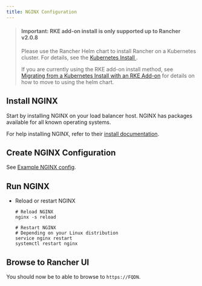 ```yaml
---
title: NGINX Configuration
---
```


> #### **Important: RKE add-on install is only supported up to Rancher v2.0.8**
>
>Please use the Rancher Helm chart to install Rancher on a Kubernetes cluster. For details, see the [Kubernetes Install ](../../../../../resources/choose-a-rancher-version.md).
>
>If you are currently using the RKE add-on install method, see [Migrating from a Kubernetes Install with an RKE Add-on](../../../../../install-upgrade-on-a-kubernetes-cluster/upgrades/migrating-from-rke-add-on.md) for details on how to move to using the helm chart.

## Install NGINX

Start by installing NGINX on your load balancer host. NGINX has packages available for all known operating systems.

For help installing NGINX, refer to their [install documentation](https://www.nginx.com/resources/wiki/start/topics/tutorials/install/).

## Create NGINX Configuration

See [Example NGINX config](../../helm-rancher/chart-options.md#example-nginx-config).

## Run NGINX

* Reload or restart NGINX

    ````
    # Reload NGINX
    nginx -s reload

    # Restart NGINX
    # Depending on your Linux distribution
    service nginx restart
    systemctl restart nginx
    ````

## Browse to Rancher UI

You should now be to able to browse to `https://FQDN`.
